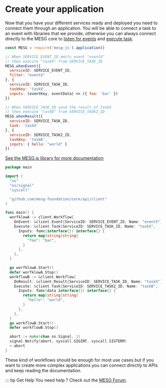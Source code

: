 # Create your application

Now that you have your different services ready and deployed you need to connect them through an application. You will be able to connect a task to an event with libraries that we provide, otherwise you can always connect directly to the MESG core to [listen for events](listen-for-events.md) and [execute task](execute-a-task.md).

<tabs>
<tab title="Node" vp-markdown>

```javascript
const MESG = require('mesg-js').application()

// When SERVICE_EVENT_ID emits event "eventX"
// then execute "taskX" from SERVICE_TASK_ID 
MESG.whenEvent({
  serviceID: SERVICE_EVENT_ID,
  filter: "eventX"
}, {
  serviceID: SERVICE_TASK_ID,
  taskKey: 'taskX',
  inputs: (eventKey, eventData) => ({ foo: 'bar' })
})

// When SERVICE_TASK_ID send the result of taskX
// then execute "taskB" from SERVICE_TASK2_ID
MESG.whenResult({
  serviceID: SERVICE_TASK_ID,
  task: 'taskX'
}, {
  serviceID: SERVICE_TASK2_ID,
  taskKey: 'taskB',
  inputs: { hello: "world" }
})
```

[See the MESG.js library for more documentation](https://github.com/mesg-foundation/mesg-js/tree/master#application)

</tab>

<tab title="Go" vp-markdown>

```go
package main

import (
  "os"
  "os/signal"
  "syscall"

  "github.com/mesg-foundation/core/api/client"
)

func main() {
  worfklowA := client.Workflow{
    OnEvent: &client.Event{ServiceID: SERVICE_EVENT_ID, Name: "eventX"},
    Execute: &client.Task{ServiceID: SERVICE_TASK_ID, Name: "taskX",
      Inputs: func(interface{}) interface{} {
        return map[string]string{
          "foo": "bar",
        }
      },
    },
  }

  go worfklowA.Start()
  defer worfklowA.Stop()
  workflowB := &client.Workflow{
    OnResult: &client.Result{ServiceID: SERVICE_TASK_ID, Name: "taskX"},
    Execute: &client.Task{ServiceID: SERVICE_TASK2_ID, Name: "taskB",
      Inputs: func(data interface{}) interface{} {
        return map[string]string{
          "hello": "world",
        }
      },
    },
  }
  go workflowB.Start()
  defer workflowB.Stop()

  abort := make(chan os.Signal, 1)
  signal.Notify(abort, syscall.SIGINT, syscall.SIGTERM)
  <-abort
}
```

</tab>
</tabs>

These kind of workflows should be enough for most use cases but if you want to create more complex applications you can connect directly to APIs and keep reading the documentation.

::: tip Get Help
You need help ? Check out the <a href="https://forum.mesg.com" target="_blank">MESG Forum</a>.